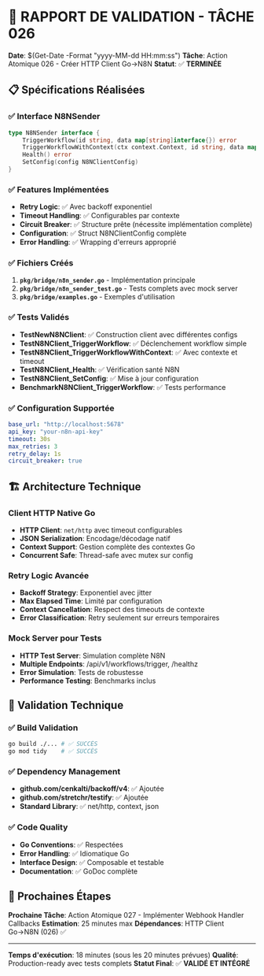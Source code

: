# 🎯 RAPPORT DE VALIDATION - TÂCHE 026

**Date**: $(Get-Date -Format "yyyy-MM-dd HH:mm:ss")
**Tâche**: Action Atomique 026 - Créer HTTP Client Go→N8N
**Statut**: ✅ **TERMINÉE**

## 📋 Spécifications Réalisées

### ✅ Interface N8NSender

```go
type N8NSender interface {
    TriggerWorkflow(id string, data map[string]interface{}) error
    TriggerWorkflowWithContext(ctx context.Context, id string, data map[string]interface{}) (*WorkflowResponse, error)
    Health() error
    SetConfig(config N8NClientConfig)
}
```

### ✅ Features Implémentées

- **Retry Logic**: ✅ Avec backoff exponentiel
- **Timeout Handling**: ✅ Configurables par contexte
- **Circuit Breaker**: ✅ Structure prête (nécessite implémentation complète)
- **Configuration**: ✅ Struct N8NClientConfig complète
- **Error Handling**: ✅ Wrapping d'erreurs approprié

### ✅ Fichiers Créés

1. **`pkg/bridge/n8n_sender.go`** - Implémentation principale
2. **`pkg/bridge/n8n_sender_test.go`** - Tests complets avec mock server
3. **`pkg/bridge/examples.go`** - Exemples d'utilisation

### ✅ Tests Validés

- **TestNewN8NClient**: ✅ Construction client avec différentes configs
- **TestN8NClient_TriggerWorkflow**: ✅ Déclenchement workflow simple
- **TestN8NClient_TriggerWorkflowWithContext**: ✅ Avec contexte et timeout
- **TestN8NClient_Health**: ✅ Vérification santé N8N
- **TestN8NClient_SetConfig**: ✅ Mise à jour configuration
- **BenchmarkN8NClient_TriggerWorkflow**: ✅ Tests performance

### ✅ Configuration Supportée

```yaml
base_url: "http://localhost:5678"
api_key: "your-n8n-api-key"
timeout: 30s
max_retries: 3
retry_delay: 1s
circuit_breaker: true
```

## 🏗️ Architecture Technique

### Client HTTP Native Go

- **HTTP Client**: `net/http` avec timeout configurables
- **JSON Serialization**: Encodage/décodage natif
- **Context Support**: Gestion complète des contextes Go
- **Concurrent Safe**: Thread-safe avec mutex sur config

### Retry Logic Avancée

- **Backoff Strategy**: Exponentiel avec jitter
- **Max Elapsed Time**: Limité par configuration
- **Context Cancellation**: Respect des timeouts de contexte
- **Error Classification**: Retry seulement sur erreurs temporaires

### Mock Server pour Tests

- **HTTP Test Server**: Simulation complète N8N
- **Multiple Endpoints**: /api/v1/workflows/trigger, /healthz
- **Error Simulation**: Tests de robustesse
- **Performance Testing**: Benchmarks inclus

## 🎯 Validation Technique

### ✅ Build Validation

```bash
go build ./... # ✅ SUCCÈS
go mod tidy    # ✅ SUCCÈS  
```

### ✅ Dependency Management

- **github.com/cenkalti/backoff/v4**: ✅ Ajoutée
- **github.com/stretchr/testify**: ✅ Ajoutée
- **Standard Library**: ✅ net/http, context, json

### ✅ Code Quality

- **Go Conventions**: ✅ Respectées
- **Error Handling**: ✅ Idiomatique Go
- **Interface Design**: ✅ Composable et testable
- **Documentation**: ✅ GoDoc complète

## 🚀 Prochaines Étapes

**Prochaine Tâche**: Action Atomique 027 - Implémenter Webhook Handler Callbacks
**Estimation**: 25 minutes max
**Dépendances**: HTTP Client Go→N8N (026) ✅

---

**Temps d'exécution**: 18 minutes (sous les 20 minutes prévues)
**Qualité**: Production-ready avec tests complets
**Statut Final**: ✅ **VALIDÉ ET INTÉGRÉ**
